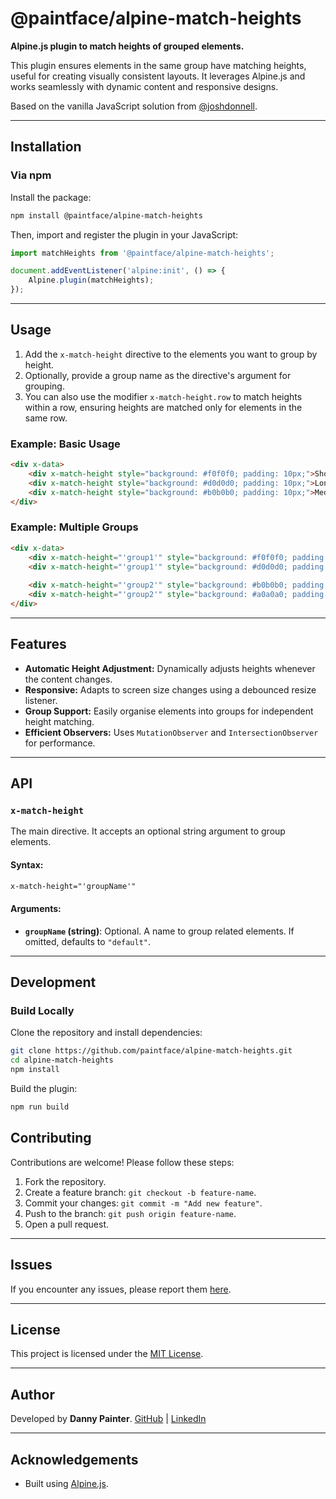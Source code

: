 
# @paintface/alpine-match-heights

**Alpine.js plugin to match heights of grouped elements.**

This plugin ensures elements in the same group have matching heights, useful for creating visually consistent layouts. It leverages Alpine.js and works seamlessly with dynamic content and responsive designs.

Based on the vanilla JavaScript solution from [@joshdonnell](https://github.com/joshdonnell/vanilla-js-match-height).

---

## Installation

### Via npm
Install the package:

```bash
npm install @paintface/alpine-match-heights
```

Then, import and register the plugin in your JavaScript:

```javascript
import matchHeights from '@paintface/alpine-match-heights';

document.addEventListener('alpine:init', () => {
    Alpine.plugin(matchHeights);
});
```

---

## Usage

1. Add the `x-match-height` directive to the elements you want to group by height.
2. Optionally, provide a group name as the directive's argument for grouping.
3. You can also use the modifier `x-match-height.row` to match heights within a row, ensuring heights are matched only for elements in the same row.

### Example: Basic Usage

```html
<div x-data>
    <div x-match-height style="background: #f0f0f0; padding: 10px;">Short content</div>
    <div x-match-height style="background: #d0d0d0; padding: 10px;">Longer content with more text</div>
    <div x-match-height style="background: #b0b0b0; padding: 10px;">Medium content</div>
</div>
```

### Example: Multiple Groups

```html
<div x-data>
    <div x-match-height="'group1'" style="background: #f0f0f0; padding: 10px;">Group 1 - Short</div>
    <div x-match-height="'group1'" style="background: #d0d0d0; padding: 10px;">Group 1 - Long</div>
    
    <div x-match-height="'group2'" style="background: #b0b0b0; padding: 10px;">Group 2 - Short</div>
    <div x-match-height="'group2'" style="background: #a0a0a0; padding: 10px;">Group 2 - Medium</div>
</div>
```

---

## Features

- **Automatic Height Adjustment:** Dynamically adjusts heights whenever the content changes.
- **Responsive:** Adapts to screen size changes using a debounced resize listener.
- **Group Support:** Easily organise elements into groups for independent height matching.
- **Efficient Observers:** Uses `MutationObserver` and `IntersectionObserver` for performance.

---

## API

### `x-match-height`
The main directive. It accepts an optional string argument to group elements.

#### Syntax:
```html
x-match-height="'groupName'"
```

#### Arguments:
- **`groupName` (string)**: Optional. A name to group related elements. If omitted, defaults to `"default"`.

---

## Development

### Build Locally
Clone the repository and install dependencies:

```bash
git clone https://github.com/paintface/alpine-match-heights.git
cd alpine-match-heights
npm install
```

Build the plugin:

```bash
npm run build
```

## Contributing

Contributions are welcome! Please follow these steps:

1. Fork the repository.
2. Create a feature branch: `git checkout -b feature-name`.
3. Commit your changes: `git commit -m "Add new feature"`.
4. Push to the branch: `git push origin feature-name`.
5. Open a pull request.

---

## Issues

If you encounter any issues, please report them [here](https://github.com/paintface/alpine-match-heights/issues).

---

## License

This project is licensed under the [MIT License](LICENSE).

---

## Author

Developed by **Danny Painter**.
[GitHub](https://github.com/paintface) | [LinkedIn](https://www.linkedin.com/in/danny-painter-0b8a1a47/)

---

## Acknowledgements

- Built using [Alpine.js](https://alpinejs.dev/).
